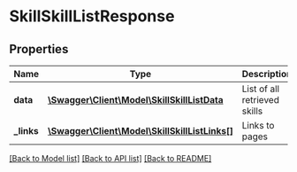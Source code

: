 # SkillSkillListResponse

## Properties
Name | Type | Description | Notes
------------ | ------------- | ------------- | -------------
**data** | [**\Swagger\Client\Model\SkillSkillListData**](SkillSkillListData.md) | List of all retrieved skills | 
**_links** | [**\Swagger\Client\Model\SkillSkillListLinks[]**](SkillSkillListLinks.md) | Links to pages | 

[[Back to Model list]](../README.md#documentation-for-models) [[Back to API list]](../README.md#documentation-for-api-endpoints) [[Back to README]](../README.md)


